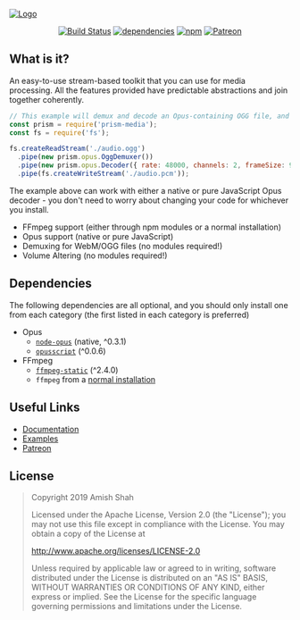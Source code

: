 [![Logo](https://hydrabolt.me/assets/prism-media-logo.svg)](https://hydrabolt.me/prism-media/)

<div align="center">

[![Build Status](https://travis-ci.org/amishshah/prism-media.svg?branch=master)](https://travis-ci.org/hydrabolt/prism-media)
[![dependencies](https://david-dm.org/amishshah/prism-media/status.svg)](https://david-dm.org/hydrabolt/prism-media)
[![npm](https://img.shields.io/npm/dt/prism-media.svg)](https://www.npmjs.com/package/prism-media)
[![Patreon](https://img.shields.io/badge/donate-patreon-F96854.svg)](https://www.patreon.com/discordjs)

</div>

## What is it?

An easy-to-use stream-based toolkit that you can use for media processing. All the features provided have predictable
abstractions and join together coherently.

```js
// This example will demux and decode an Opus-containing OGG file, and then write it to a file.
const prism = require('prism-media');
const fs = require('fs');

fs.createReadStream('./audio.ogg')
  .pipe(new prism.opus.OggDemuxer())
  .pipe(new prism.opus.Decoder({ rate: 48000, channels: 2, frameSize: 960 }))
  .pipe(fs.createWriteStream('./audio.pcm'));
```

The example above can work with either a native or pure JavaScript Opus decoder - you don't need to worry about changing
your code for whichever you install.

- FFmpeg support (either through npm modules or a normal installation) 
- Opus support (native or pure JavaScript)
- Demuxing for WebM/OGG files (no modules required!)
- Volume Altering (no modules required!)

## Dependencies

The following dependencies are all optional, and you should only install one from each category (the first listed in
each category is preferred)

- Opus
  - [`node-opus`](https://github.com/Rantanen/node-opus) (native, ^0.3.1)
  - [`opusscript`](https://github.com/abalabahaha/opusscript) (^0.0.6)
- FFmpeg
  - [`ffmpeg-static`](http://npmjs.com/ffmpeg-static) (^2.4.0)
  - `ffmpeg` from a [normal installation](https://www.ffmpeg.org/download.html)

## Useful Links

- [Documentation](https://hydrabolt.me/prism-media)
- [Examples](https://github.com/amishshah/prism-media/tree/master/examples)
- [Patreon](https://www.patreon.com/discordjs)

## License

> Copyright 2019 Amish Shah
> 
> Licensed under the Apache License, Version 2.0 (the "License");
> you may not use this file except in compliance with the License.
> You may obtain a copy of the License at
> 
>    http://www.apache.org/licenses/LICENSE-2.0
> 
> Unless required by applicable law or agreed to in writing, software
> distributed under the License is distributed on an "AS IS" BASIS,
> WITHOUT WARRANTIES OR CONDITIONS OF ANY KIND, either express or implied.
> See the License for the specific language governing permissions and
> limitations under the License.